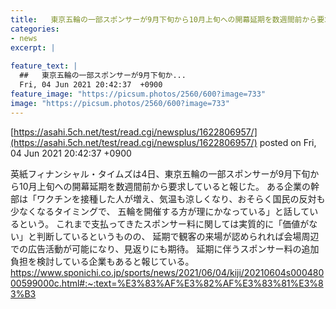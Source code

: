 ```yaml
---
title:   東京五輪の一部スポンサーが9月下旬から10月上旬への開幕延期を数週間前から要求  
categories:
- news
excerpt: |
  
feature_text: |
  ##   東京五輪の一部スポンサーが9月下旬か...
  Fri, 04 Jun 2021 20:42:37  +0900
feature_image: "https://picsum.photos/2560/600?image=733"
image: "https://picsum.photos/2560/600?image=733"
---
```


[https://asahi.5ch.net/test/read.cgi/newsplus/1622806957/](https://asahi.5ch.net/test/read.cgi/newsplus/1622806957/)
posted on Fri, 04 Jun 2021 20:42:37  +0900

<!--more-->

英紙フィナンシャル・タイムズは4日、東京五輪の一部スポンサーが9月下旬から10月上旬への開幕延期を数週間前から要求していると報じた。 ある企業の幹部は「ワクチンを接種した人が増え、気温も涼しくなり、おそらく国民の反対も少なくなるタイミングで、 五輪を開催する方が理にかなっている」と話しているという。 これまで支払ってきたスポンサー料に関しては実質的に「価値がない」と判断しているというものの、 延期で観客の来場が認められれば会場周辺での広告活動が可能になり、見返りにも期待。 延期に伴うスポンサー料の追加負担を検討している企業もあると報じている。 https://www.sponichi.co.jp/sports/news/2021/06/04/kiji/20210604s00048000599000c.html#:~:text=%E3%83%AF%E3%82%AF%E3%83%81%E3%83%B3
